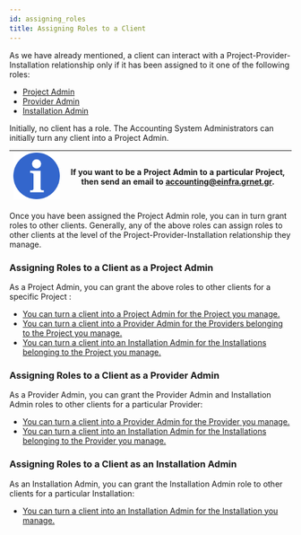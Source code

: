 ```yaml
---
id: assigning_roles
title: Assigning Roles to a Client
---
```


As we have already mentioned, a client can interact with a Project-Provider-Installation relationship only if it has been assigned to it one of the following roles:

- [Project Admin](accounting_system_roles#project-admin)
- [Provider Admin](accounting_system_roles#provider-admin)
- [Installation Admin](accounting_system_roles#installation-admin)

Initially, no client has a role. The Accounting System Administrators can initially turn any client into a Project Admin.

| ![](assets/info.png)    	|  If you want to be a Project Admin to a particular Project, then send an email to accounting@einfra.grnet.gr.|
|------------------	|--------	|

Once you have been assigned the Project Admin role, you can in turn grant roles to other clients.
Generally, any of the above roles can assign roles to other clients at the level of the Project-Provider-Installation relationship they manage.

### Assigning Roles to a Client as a Project Admin

As a Project Admin, you can grant the above roles to other clients for a specific Project :

- [You can turn a client into a Project Admin for the Project you manage.](project#post---access-control-entry-for-a-particular-project-1)
- [You can turn a client into a Provider Admin for the Providers belonging to the Project you manage.](provider#post---access-control-entry-for-a-particular-provider-of-a-specific-project)
- [You can turn a client into an Installation Admin for the Installations belonging to the Project you manage.](installation#post---access-control-entry-for-a-particular-installation)

### Assigning Roles to a Client as a Provider Admin

As a Provider Admin, you can grant the Provider Admin and Installation Admin roles to other clients for a particular Provider:

- [You can turn a client into a Provider Admin for the Provider you manage.](provider#post---access-control-entry-for-a-particular-provider-of-a-specific-project)
- [You can turn a client into an Installation Admin for the Installations belonging to the Provider you manage.](installation#post---access-control-entry-for-a-particular-installation)

### Assigning Roles to a Client as an Installation Admin

As an Installation Admin, you can grant the Installation Admin role to other clients for a particular Installation:

- [You can turn a client into an Installation Admin for the Installation you manage.](installation#post---access-control-entry-for-a-particular-installation)
